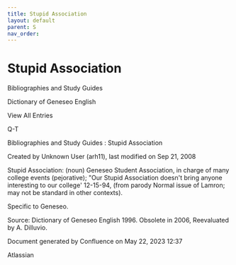 ```yaml
---
title: Stupid Association
layout: default
parent: S
nav_order:
---
```


# Stupid Association

Bibliographies and Study Guides

Dictionary of Geneseo English

View All Entries

Q-T

Bibliographies and Study Guides : Stupid Association

Created by  Unknown User (arh11), last modified on Sep 21, 2008

Stupid Association: (noun) Geneseo Student Association, in charge of many college events (pejorative); &quot;Our Stupid Association doesn't bring anyone interesting to our college' 12-15-94, (from parody Normal issue of Lamron; may not be standard in other contexts). 

Specific to Geneseo. 

Source: Dictionary of Geneseo English 1996. Obsolete in 2006, Reevaluated by A. Dilluvio.

Document generated by Confluence on May 22, 2023 12:37

Atlassian
